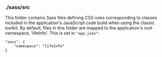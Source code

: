 ### ./sass/src

This folder contains Sass files defining CSS rules corresponding to classes
included in the application's JavaScript code build when using the classic toolkit.
By default, files in this folder are mapped to the application's root namespace, 'lifeInfo'.
This is set in `"app.json"`:

    "sass": {
        "namespace": "lifeInfo"
    }